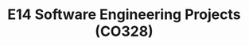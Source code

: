 ---
layout: project_batch
title: E14 Software Engineering Projects (CO328)
permalink: /co328/e14/
has_children: true
parent: Software Engineering Projects (CO328)
batch: e14
code: co328

default_thumb_image: /data/categories/co328/thumbnail.jpg
description: This section contains projects conducted as a partial requirement to complete the course CO328 - Software Engineering. Usually, these projects are conducted by groups of 3 students. The course focus on using software architectures and software project management experience.
---